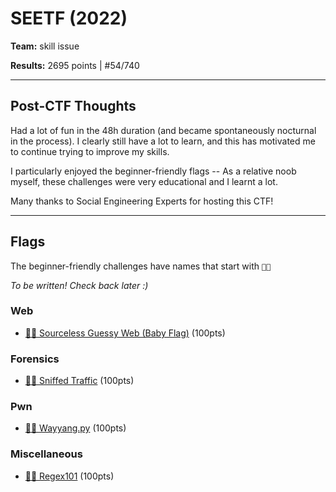 # SEETF (2022)

**Team:** skill issue

**Results:** 2695 points | #54/740

----

## Post-CTF Thoughts

Had a lot of fun in the 48h duration (and became spontaneously nocturnal in the process). I clearly still have a lot to learn, and this has motivated me to continue trying to improve my skills.

I particularly enjoyed the beginner-friendly flags -- As a relative noob myself, these challenges were very educational and I learnt a lot.

Many thanks to Social Engineering Experts for hosting this CTF!

----

## Flags

The beginner-friendly challenges have names that start with  `🧑‍🎓`

*To be written! Check back later :)*

### Web

* [🧑‍🎓 Sourceless Guessy Web (Baby Flag)](Web/Sourceless%20Guessy%20Web%20%28Baby%20Flag%29) (100pts)
<!--
* [🧑‍🎓 Super Secure Requests Forwarder](Web/Super%20Secure%20Requests%20Forwarder) (100pts)
* [Flag Portal (Flag 1) [unintended solution]](Web/Flag%20Portal%20%28Flag%201%29%20%5Bunintended%20solution%5D) (100pts)

### OSINT

* [Huh Where](OSINT/Huh%20Where) (100pts)
* [Batnet 1](OSINT/Batnet%201) (100pts)
* [Batnet 2 [unintended solution]](OSINT/Batnet%202%20%5Bunintended%20solution%5D) (995pts)
-->
### Forensics

* [🧑‍🎓 Sniffed Traffic](Forensics/Sniffed%20Traffic) (100pts)
<!--
### Reverse Engineering

* [🧑‍🎓 BestSoftware](Reverse%20Engineering/BestSoftware) (100pts)

## Smart Contract

* [🧑‍🎓 Bonjour](Smart%20Contract/Bonjour) (100pts)
-->

### Pwn

<!--* [🧑‍🎓 4mats](Pwn/4mats) (100pts)-->
* [🧑‍🎓 Wayyang.py](Pwn/Wayyang.py) (100pts)

### Miscellaneous

* [🧑‍🎓 Regex101](Miscellaneous/Regex101) (100pts)
